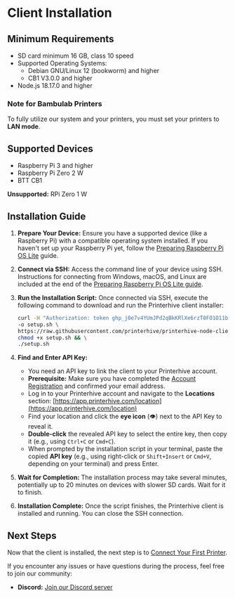 # Client Installation

## Minimum Requirements

*   SD card minimum 16 GB, class 10 speed
*   Supported Operating Systems:
    *   Debian GNU/Linux 12 (bookworm) and higher
    *   CB1 V3.0.0 and higher
*   Node.js 18.17.0 and higher

### Note for Bambulab Printers

To fully utilize our system and your printers, you must set your printers to **LAN mode**.

## Supported Devices

*   Raspberry Pi 3 and higher
*   Raspberry Pi Zero 2 W
*   BTT CB1

**Unsupported:** RPi Zero 1 W

## Installation Guide

1.  **Prepare Your Device:** Ensure you have a supported device (like a Raspberry Pi) with a compatible operating system installed. If you haven't set up your Raspberry Pi yet, follow the [Preparing Raspberry Pi OS Lite](./prepare-raspberry-pi.md) guide.

2.  **Connect via SSH:** Access the command line of your device using SSH. Instructions for connecting from Windows, macOS, and Linux are included at the end of the [Preparing Raspberry Pi OS Lite guide](./prepare-raspberry-pi.md#_10-power-on-and-connect).

3.  **Run the Installation Script:** Once connected via SSH, execute the following command to download and run the Printerhive client installer:

    ```bash
    curl -H "Authorization: token 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" \
    -o setup.sh \
    https://raw.githubusercontent.com/printerhive/printerhive-node-client/main/setup.sh && \
    chmod +x setup.sh && \
    ./setup.sh
    ```

4.  **Find and Enter API Key:**
    *   You need an API key to link the client to your Printerhive account.
    *   **Prerequisite:** Make sure you have completed the [Account Registration](./registration.md) and confirmed your email address.
    *   Log in to your Printerhive account and navigate to the **Locations** section: [https://app.printerhive.com/location](https://app.printerhive.com/location)
    *   Find your location and click the **eye icon** (👁️) next to the API Key to reveal it.
    *   **Double-click** the revealed API key to select the entire key, then copy it (e.g., using `Ctrl+C` or `Cmd+C`).
    *   When prompted by the installation script in your terminal, paste the copied **API key** (e.g., using right-click or `Shift+Insert` or `Cmd+V`, depending on your terminal) and press Enter.

5.  **Wait for Completion:** The installation process may take several minutes, potentially up to 20 minutes on devices with slower SD cards. Wait for it to finish.

6.  **Installation Complete:** Once the script finishes, the Printerhive client is installed and running. You can close the SSH connection.

## Next Steps

Now that the client is installed, the next step is to [Connect Your First Printer](./connect-printer.md).

If you encounter any issues or have questions during the process, feel free to join our community:

*   **Discord:** [Join our Discord server](https://discord.gg/AwNP6HwvMZ) 